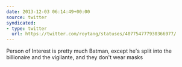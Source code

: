 ```yaml
---
date: 2013-12-03 06:14:49+00:00
source: twitter
syndicated:
- type: twitter
  url: https://twitter.com/roytang/statuses/407754777930366977/
---
```


Person of Interest is pretty much Batman, except he's split into the billionaire and the vigilante, and they don't wear masks